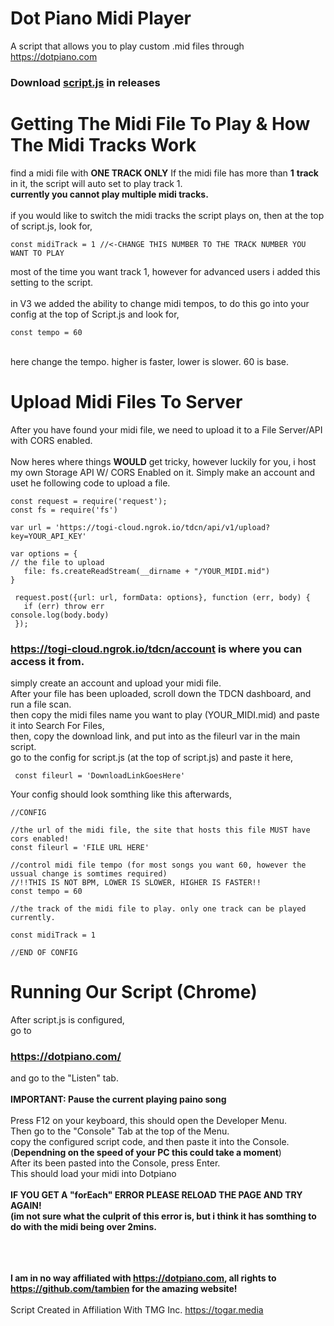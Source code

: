 # Dot Piano Midi Player
A script that allows you to play custom .mid files through https://dotpiano.com

### Download <a href="https://github.com/TOG11/DotPianoMidiPlayer/releases/tag/V3.0.0">script.js<a> in releases

# Getting The Midi File To Play & How The Midi Tracks Work
find a midi file with **ONE TRACK ONLY** If the midi file has more than **1** **track** in it, the script will auto set to play track 1. <br>
**currently you cannot play multiple midi tracks.** <br><br>
if you would like to switch the midi tracks the script plays on, then at the top of script.js, look for, 
```node 
const midiTrack = 1 //<-CHANGE THIS NUMBER TO THE TRACK NUMBER YOU WANT TO PLAY 
```
most of the time you want track 1, however for advanced users i added this setting to the script. <br>
<br> in V3 we added the ability to change midi tempos, to do this go into your config at the top of Script.js and look for,
 ```node
 const tempo = 60
 ``` 
 <br> here change the tempo. higher is faster, lower is slower. 60 is base.
                            

# Upload Midi Files To Server                                
 After you have found your midi file, we need to upload it to a File Server/API with CORS enabled.
                               <br><br>
Now heres where things **WOULD** get tricky, however luckily for you, i host my own Storage API W/ CORS Enabled on it. Simply make an account and uset he following code to upload a file.<br>
 ```node
 const request = require('request');
const fs = require('fs')

var url = 'https://togi-cloud.ngrok.io/tdcn/api/v1/upload?key=YOUR_API_KEY'

var options = {
 // the file to upload
    file: fs.createReadStream(__dirname + "/YOUR_MIDI.mid")
}

  request.post({url: url, formData: options}, function (err, body) {
    if (err) throw err
console.log(body.body)
  });
 ```
### https://togi-cloud.ngrok.io/tdcn/account is where you can access it from.                               
simply create an account and upload your midi file.
<br>
After your file has been uploaded, scroll down the TDCN dashboard, and run a file scan. <br> 
 then copy the midi files name you want to play (YOUR_MIDI.mid) and paste it into Search For Files, <br> then, copy the download link, and put into as the fileurl var in the main script.<br>
 go to the config for script.js (at the top of script.js) and paste it here,
 ```node
  const fileurl = 'DownloadLinkGoesHere'
  ```
  
  Your config should look somthing like this afterwards, 
  ```node
//CONFIG

//the url of the midi file, the site that hosts this file MUST have cors enabled!
const fileurl = 'FILE URL HERE'

//control midi file tempo (for most songs you want 60, however the ussual change is somtimes required) 
//!!THIS IS NOT BPM, LOWER IS SLOWER, HIGHER IS FASTER!!
const tempo = 60

//the track of the midi file to play. only one track can be played currently.

const midiTrack = 1

//END OF CONFIG
  
  ```
 # Running Our Script (Chrome)                             
   After script.js is configured,<br> go to 
  ### https://dotpiano.com/
  and go to the "Listen" tab.
  <br>
  <br>
  **IMPORTANT: Pause the current playing paino song** <br><br>
  Press F12 on your keyboard, this should open the Developer Menu. 
  <br> Then go to the "Console" Tab at the top of the Menu. <br>
  copy the configured script code, and then paste it into the Console. (**Dependning on the speed of your PC this could take a moment**) <br>
  After its been pasted into the Console, press Enter. <br>
  This should load your midi into Dotpiano <br>
  <br>
  **IF YOU GET A "forEach" ERROR PLEASE RELOAD THE  PAGE AND TRY AGAIN! <br> (im not sure what the culprit of this error is, but i think it has somthing to do with the midi being over 2mins.**

  <br> <br> <br>
  **I am in no way affiliated with https://dotpiano.com, all rights to https://github.com/tambien for the amazing website!**
  <br>
  <br>
Script Created in Affiliation With TMG Inc. https://togar.media                         
